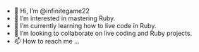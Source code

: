 - 👋 Hi, I’m @infinitegame22
- 👀 I’m interested in mastering Ruby.
- 🌱 I’m currently learning how to live code in Ruby.
- 💞️ I’m looking to collaborate on live coding and Ruby projects.
- 📫 How to reach me ...

<!---
infinitegame22/infinitegame22 is a ✨ special ✨ repository because its `README.md` (this file) appears on your GitHub profile.
You can click the Preview link to take a look at your changes.
--->
